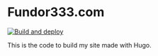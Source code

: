 # Fundor333.com

[![Build and deploy](https://github.com/fundor333/fundor333.github.io/actions/workflows/hugo_publisher.yml/badge.svg)](https://github.com/fundor333/fundor333.github.io/actions/workflows/hugo_publisher.yml)

This is the code to build my site made with Hugo.

